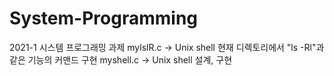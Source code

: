 # System-Programming
2021-1 시스템 프로그래밍 과제
mylslR.c -> Unix shell 현재 디렉토리에서 "ls -Rl"과 같은 기능의 커맨드 구현
myshell.c -> Unix shell 설계, 구현
